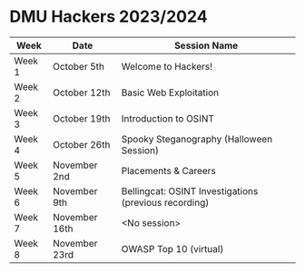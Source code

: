 # DMU Hackers 2023/2024 
| Week | Date | Session Name |
| --- | --- | --- |
| Week 1 | October 5th | Welcome to Hackers! |
| Week 2 | October 12th | Basic Web Exploitation |
| Week 3 | October 19th | Introduction to OSINT |
| Week 4 | October 26th | Spooky Steganography (Halloween Session)|
| Week 5 | November 2nd | Placements & Careers |
| Week 6 | November 9th | Bellingcat: OSINT Investigations (previous recording) |
| Week 7 | November 16th | \<No session\> |
| Week 8 | November 23rd | OWASP Top 10 (virtual) |

